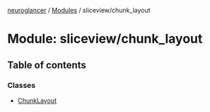 [neuroglancer](../README.md) / [Modules](../modules.md) / sliceview/chunk\_layout

# Module: sliceview/chunk\_layout

## Table of contents

### Classes

- [ChunkLayout](../classes/sliceview_chunk_layout.ChunkLayout.md)
